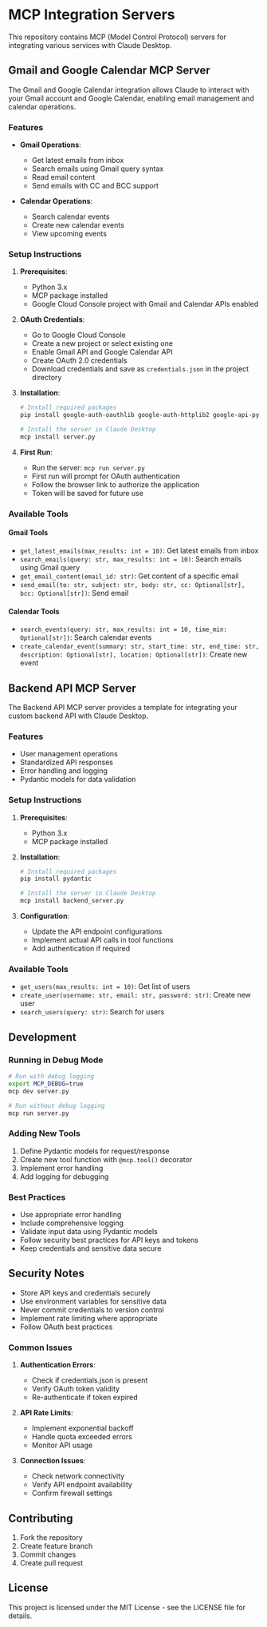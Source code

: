 # MCP Integration Servers

This repository contains MCP (Model Control Protocol) servers for integrating various services with Claude Desktop.

## Gmail and Google Calendar MCP Server

The Gmail and Google Calendar integration allows Claude to interact with your Gmail account and Google Calendar, enabling email management and calendar operations.

### Features

- **Gmail Operations**:
  - Get latest emails from inbox
  - Search emails using Gmail query syntax
  - Read email content
  - Send emails with CC and BCC support

- **Calendar Operations**:
  - Search calendar events
  - Create new calendar events
  - View upcoming events

### Setup Instructions

1. **Prerequisites**:
   - Python 3.x
   - MCP package installed
   - Google Cloud Console project with Gmail and Calendar APIs enabled

2. **OAuth Credentials**:
   - Go to Google Cloud Console
   - Create a new project or select existing one
   - Enable Gmail API and Google Calendar API
   - Create OAuth 2.0 credentials
   - Download credentials and save as `credentials.json` in the project directory

3. **Installation**:
   ```bash
   # Install required packages
   pip install google-auth-oauthlib google-auth-httplib2 google-api-python-client

   # Install the server in Claude Desktop
   mcp install server.py
   ```

4. **First Run**:
   - Run the server: `mcp run server.py`
   - First run will prompt for OAuth authentication
   - Follow the browser link to authorize the application
   - Token will be saved for future use

### Available Tools

#### Gmail Tools
- `get_latest_emails(max_results: int = 10)`: Get latest emails from inbox
- `search_emails(query: str, max_results: int = 10)`: Search emails using Gmail query
- `get_email_content(email_id: str)`: Get content of a specific email
- `send_email(to: str, subject: str, body: str, cc: Optional[str], bcc: Optional[str])`: Send email

#### Calendar Tools
- `search_events(query: str, max_results: int = 10, time_min: Optional[str])`: Search calendar events
- `create_calendar_event(summary: str, start_time: str, end_time: str, description: Optional[str], location: Optional[str])`: Create new event

## Backend API MCP Server

The Backend API MCP server provides a template for integrating your custom backend API with Claude Desktop.

### Features

- User management operations
- Standardized API responses
- Error handling and logging
- Pydantic models for data validation

### Setup Instructions

1. **Prerequisites**:
   - Python 3.x
   - MCP package installed

2. **Installation**:
   ```bash
   # Install required packages
   pip install pydantic

   # Install the server in Claude Desktop
   mcp install backend_server.py
   ```

3. **Configuration**:
   - Update the API endpoint configurations
   - Implement actual API calls in tool functions
   - Add authentication if required

### Available Tools

- `get_users(max_results: int = 10)`: Get list of users
- `create_user(username: str, email: str, password: str)`: Create new user
- `search_users(query: str)`: Search for users

## Development

### Running in Debug Mode

```bash
# Run with debug logging
export MCP_DEBUG=true
mcp dev server.py

# Run without debug logging
mcp run server.py
```

### Adding New Tools

1. Define Pydantic models for request/response
2. Create new tool function with `@mcp.tool()` decorator
3. Implement error handling
4. Add logging for debugging

### Best Practices

- Use appropriate error handling
- Include comprehensive logging
- Validate input data using Pydantic models
- Follow security best practices for API keys and tokens
- Keep credentials and sensitive data secure

## Security Notes

- Store API keys and credentials securely
- Use environment variables for sensitive data
- Never commit credentials to version control
- Implement rate limiting where appropriate
- Follow OAuth best practices



### Common Issues

1. **Authentication Errors**:
   - Check if credentials.json is present
   - Verify OAuth token validity
   - Re-authenticate if token expired

2. **API Rate Limits**:
   - Implement exponential backoff
   - Handle quota exceeded errors
   - Monitor API usage

3. **Connection Issues**:
   - Check network connectivity
   - Verify API endpoint availability
   - Confirm firewall settings

## Contributing

1. Fork the repository
2. Create feature branch
3. Commit changes
4. Create pull request

## License

This project is licensed under the MIT License - see the LICENSE file for details. 